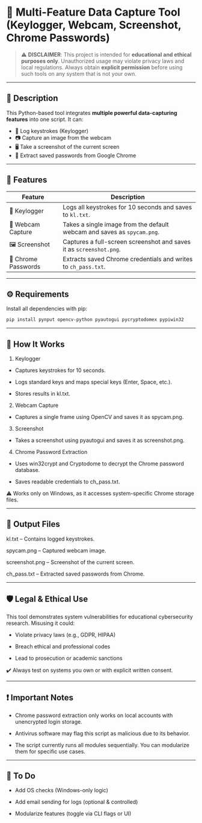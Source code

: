 # 🔐 Multi-Feature Data Capture Tool (Keylogger, Webcam, Screenshot, Chrome Passwords)

> ⚠️ **DISCLAIMER**: This project is intended for **educational and ethical purposes only**. Unauthorized usage may violate privacy laws and local regulations. Always obtain **explicit permission** before using such tools on any system that is not your own.

---

## 🧠 Description

This Python-based tool integrates **multiple powerful data-capturing features** into one script. It can:
- 🧾 Log keystrokes (Keylogger)
- 📷 Capture an image from the webcam
- 🖥️ Take a screenshot of the current screen
- 🔐 Extract saved passwords from Google Chrome

---

## 🚀 Features

| Feature            | Description                                                                 |
|--------------------|-----------------------------------------------------------------------------|
| 🎹 Keylogger        | Logs all keystrokes for 10 seconds and saves to `kl.txt`.                  |
| 📸 Webcam Capture   | Takes a single image from the default webcam and saves as `spycam.png`.    |
| 🖼️ Screenshot        | Captures a full-screen screenshot and saves it as `screenshot.png`.        |
| 🔑 Chrome Passwords | Extracts saved Chrome credentials and writes to `ch_pass.txt`.             |

---

## ⚙️ Requirements

Install all dependencies with pip:

```bash
pip install pynput opencv-python pyautogui pycryptodomex pypiwin32
```

---

## 🧰 How It Works
1. Keylogger
- Captures keystrokes for 10 seconds.

-  Logs standard keys and maps special keys (Enter, Space, etc.).

-  Stores results in kl.txt.

2. Webcam Capture
-  Captures a single frame using OpenCV and saves it as spycam.png.

3. Screenshot
-  Takes a screenshot using pyautogui and saves it as screenshot.png.

4. Chrome Password Extraction
-  Uses win32crypt and Cryptodome to decrypt the Chrome password database.

-  Saves readable credentials to ch_pass.txt.

⚠️ Works only on Windows, as it accesses system-specific Chrome storage files.

---

## 📂 Output Files
kl.txt – Contains logged keystrokes.

spycam.png – Captured webcam image.

screenshot.png – Screenshot of the current screen.

ch_pass.txt – Extracted saved passwords from Chrome.

---

## 🛡️ Legal & Ethical Use
This tool demonstrates system vulnerabilities for educational cybersecurity research. Misusing it could:

- Violate privacy laws (e.g., GDPR, HIPAA)

- Breach ethical and professional codes

- Lead to prosecution or academic sanctions

✔️ Always test on systems you own or with explicit written consent.

---

## ❗ Important Notes
- Chrome password extraction only works on local accounts with unencrypted login storage.

- Antivirus software may flag this script as malicious due to its behavior.

- The script currently runs all modules sequentially. You can modularize them for specific use cases.

--- 

## 📌 To Do
* Add OS checks (Windows-only logic)

* Add email sending for logs (optional & controlled)

* Modularize features (toggle via CLI flags or UI)


